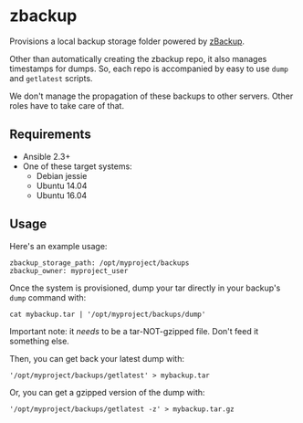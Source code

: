 # zbackup

Provisions a local backup storage folder powered by [zBackup][zbackup].

Other than automatically creating the zbackup repo, it also manages timestamps for dumps. So,
each repo is accompanied by easy to use `dump` and `getlatest` scripts.

We don't manage the propagation of these backups to other servers. Other roles have to take care
of that.

## Requirements

* Ansible 2.3+
* One of these target systems:
    * Debian jessie
    * Ubuntu 14.04
    * Ubuntu 16.04

## Usage

Here's an example usage:

    zbackup_storage_path: /opt/myproject/backups
    zbackup_owner: myproject_user

Once the system is provisioned, dump your tar directly in your backup's `dump` command with:

    cat mybackup.tar | '/opt/myproject/backups/dump'

Important note: it *needs* to be a tar-NOT-gzipped file. Don't feed it something else.

Then, you can get back your latest dump with:

    '/opt/myproject/backups/getlatest' > mybackup.tar

Or, you can get a gzipped version of the dump with:

    '/opt/myproject/backups/getlatest -z' > mybackup.tar.gz

[zbackup]: http://zbackup.org/

